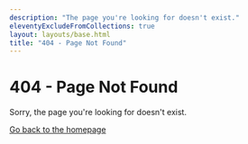 ```yaml
---
description: "The page you're looking for doesn't exist."
eleventyExcludeFromCollections: true
layout: layouts/base.html
title: "404 - Page Not Found"
---
```

<h1>404 - Page Not Found</h1>
<p>Sorry, the page you're looking for doesn't exist.</p>
<p><a href="/">Go back to the homepage</a></p>